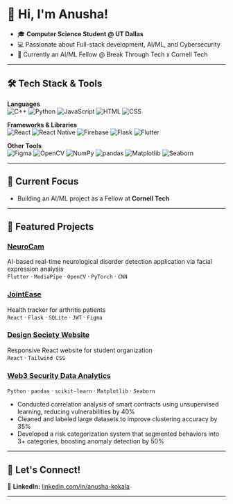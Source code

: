 # 👋 Hi, I'm Anusha!

- 🎓 **Computer Science Student @ UT Dallas** 
- 💻 Passionate about Full-stack development, AI/ML, and Cybersecurity
- 🌱 Currently an AI/ML Fellow @ Break Through Tech x Cornell Tech  

---

## 🛠️ Tech Stack & Tools

**Languages**  
![C++](https://img.shields.io/badge/C++-00599C?style=flat&logo=c%2B%2B&logoColor=white)
![Python](https://img.shields.io/badge/Python-3776AB?style=flat&logo=python&logoColor=white)
![JavaScript](https://img.shields.io/badge/JavaScript-F7DF1E?style=flat&logo=javascript&logoColor=black)
![HTML](https://img.shields.io/badge/HTML5-E34F26?style=flat&logo=html5&logoColor=white)
![CSS](https://img.shields.io/badge/CSS3-1572B6?style=flat&logo=css3&logoColor=white)

**Frameworks & Libraries**  
![React](https://img.shields.io/badge/React-61DAFB?style=flat&logo=react&logoColor=black)
![React Native](https://img.shields.io/badge/React_Native-20232A?style=flat&logo=react&logoColor=61DAFB)
![Firebase](https://img.shields.io/badge/Firebase-FFCA28?style=flat&logo=firebase&logoColor=black)
![Flask](https://img.shields.io/badge/Flask-000000?style=flat&logo=flask&logoColor=white)
![Flutter](https://img.shields.io/badge/Flutter-02569B?style=flat&logo=flutter&logoColor=white)

**Other Tools**  
![Figma](https://img.shields.io/badge/Figma-F24E1E?style=flat&logo=figma&logoColor=white)
![OpenCV](https://img.shields.io/badge/OpenCV-5C3EE8?style=flat&logo=opencv&logoColor=white)
![NumPy](https://img.shields.io/badge/NumPy-013243?style=flat&logo=numpy&logoColor=white)
![pandas](https://img.shields.io/badge/pandas-150458?style=flat&logo=pandas&logoColor=white)
![Matplotlib](https://img.shields.io/badge/Matplotlib-11557C?style=flat&logo=matplotlib&logoColor=white)
![Seaborn](https://img.shields.io/badge/Seaborn-2E4A62?style=flat&logo=python&logoColor=white)

---

## 🧠 Current Focus

- Building an AI/ML project as a Fellow at **Cornell Tech**

---

## 📂 Featured Projects

### [NeuroCam](https://github.com/saroshaprasla/AIM25.git)
AI-based real-time neurological disorder detection application via facial expression analysis  
`Flutter` · `MediaPipe` · `OpenCV` · `PyTorch` · `CNN`

### [JointEase](https://github.com/anushakokala/JointEase.git)
Health tracker for arthritis patients  
`React` · `Flask` · `SQLite` · `JWT` · `Figma`

### [Design Society Website](https://github.com/Design-Society-Student-Chapter-at-UTD/DSSCWebsite.git)
Responsive React website for student organization  
`React` · `Tailwind CSS`

### [Web3 Security Data Analytics](https://github.com/anushakokala/Web3-Security-Data-Analytics.git) 
`Python` · `pandas` · `scikit-learn` · `Matplotlib` · `Seaborn`  
- Conducted correlation analysis of smart contracts using unsupervised learning, reducing vulnerabilities by 40%  
- Cleaned and labeled large datasets to improve clustering accuracy by 35%  
- Developed a risk categorization system that segmented behaviors into 3+ categories, boosting anomaly detection by 50%

---

## 🤝 Let's Connect!
💼 **LinkedIn:** [linkedin.com/in/anusha-kokala](https://linkedin.com/in/anusha-kokala)  


---
  
